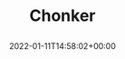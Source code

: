 ---
retweeted: false
source: <a href="https://mobile.twitter.com" rel="nofollow">Twitter Web App</a>
entities:
  hashtags: []
  symbols: []
  user_mentions: []
  urls:
  - url: https://t.co/ReFAIaWmRB
    expanded_url: https://twitter.com/baschtdotcom/status/1480829514397753346
    display_url: twitter.com/baschtdotcom/s…
    indices:
    - '8'
    - '31'
display_text_range:
- '0'
- '31'
favorite_count: '2'
id_str: '1480916919486234629'
truncated: false
retweet_count: '0'
id: '1480916919486234629'
possibly_sensitive: false
created_at: Tue Jan 11 14:58:02 +0000 2022
favorited: false
full_text: Chonker
lang: da
quote_url: https://twitter.com/baschtdotcom/status/1480829514397753346
tags:
- pesos/twitter
date: '2022-01-11T14:58:02+00:00'
src: https://twitter.com/bascht/status/1480916919486234629
original_url: https://twitter.com/bascht/status/1480916919486234629
type: twitter_tweet
text: Chonker
title: 'Chonker

  '

---